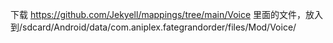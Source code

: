 下载 https://github.com/Jekyell/mappings/tree/main/Voice 里面的文件，放入到/sdcard/Android/data/com.aniplex.fategrandorder/files/Mod/Voice/
